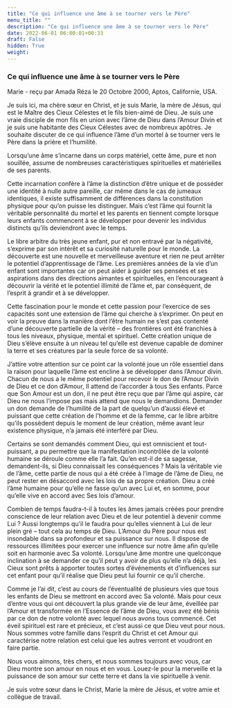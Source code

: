 ```yaml
---
title: "Ce qui influence une âme à se tourner vers le Père"
menu_title: ""
description: "Ce qui influence une âme à se tourner vers le Père"
date: 2022-06-01 06:00:01+00:33
draft: False
hidden: True
weight:
---
```

### Ce qui influence une âme à se tourner vers le Père

Marie - reçu par Amada Réza le 20 Octobre 2000, Aptos, Californie, USA.

Je suis ici, ma chère sœur en Christ, et je suis Marie, la mère de Jésus, qui est le Maître des Cieux Célestes et le fils bien-aimé de Dieu. Je suis une vraie disciple de mon fils en union avec l’âme de Dieu dans l’Amour Divin et je suis une habitante des Cieux Célestes avec de nombreux apôtres. Je souhaite discuter de ce qui influence l’âme d’un mortel à se tourner vers le Père dans la prière et l’humilité.

Lorsqu’une âme s’incarne dans un corps matériel, cette âme, pure et non souillée, assume de nombreuses caractéristiques spirituelles et matérielles de ses parents.

Cette incarnation confère à l’âme la distinction d’être unique et de posséder une identité à nulle autre pareille, car même dans le cas de jumeaux identiques, il existe suffisamment de différences dans la constitution physique pour qu’on puisse les distinguer. Mais c’est l’âme qui fournit la véritable personnalité du mortel et les parents en tiennent compte lorsque leurs enfants commencent à se développer pour devenir les individus distincts qu’ils deviendront avec le temps.

Le libre arbitre du très jeune enfant, pur et non entravé par la négativité, s’exprime par son intérêt et sa curiosité naturelle pour le monde. La découverte est une nouvelle et merveilleuse aventure et rien ne peut arrêter le potentiel d’apprentissage de l’âme. Les premières années de la vie d’un enfant sont importantes car on peut aider à guider ses pensées et ses aspirations dans des directions aimantes et spirituelles, en l’encourageant à découvrir la vérité et le potentiel illimité de l’âme et, par conséquent, de l’esprit à grandir et à se développer.

Cette fascination pour le monde et cette passion pour l’exercice de ses capacités sont une extension de l’âme qui cherche à s’exprimer. On peut en voir la preuve dans la manière dont l’être humain ne s’est pas contenté d’une découverte partielle de la vérité – des frontières ont été franchies à tous les niveaux, physique, mental et spirituel. Cette création unique de Dieu s’élève ensuite à un niveau tel qu’elle est devenue capable de dominer la terre et ses créatures par la seule force de sa volonté.

J’attire votre attention sur ce point car la volonté joue un rôle essentiel dans la raison pour laquelle l’âme est encline à se développer dans l’Amour divin. Chacun de nous a le même potentiel pour recevoir le don de l’Amour Divin de Dieu et ce don d’Amour, Il attend de l’accorder à tous Ses enfants. Parce que Son Amour est un don, il ne peut être reçu que par l’âme qui aspire, car Dieu ne nous l’impose pas mais attend que nous le demandions. Demander un don demande de l’humilité de la part de quelqu’un d’aussi élevé et puissant que cette création de l’homme et de la femme, car le libre arbitre qu’ils possèdent depuis le moment de leur création, même avant leur existence physique, n’a jamais été interféré par Dieu.

Certains se sont demandés comment Dieu, qui est omniscient et tout-puissant, a pu permettre que la manifestation incontrôlée de la volonté humaine se déroule comme elle l’a fait. Qu’en est-il de sa sagesse, demandent-ils, si Dieu connaissait les conséquences ? Mais la véritable vie de l’âme, cette partie de nous qui a été créée à l’image de l’âme de Dieu, ne peut rester en désaccord avec les lois de sa propre création. Dieu a créé l’âme humaine pour qu’elle ne fasse qu’un avec Lui et, en somme, pour qu’elle vive en accord avec Ses lois d’amour.

Combien de temps faudra-t-il à toutes les âmes jamais créées pour prendre conscience de leur relation avec Dieu et de leur potentiel à devenir comme Lui ? Aussi longtemps qu’il le faudra pour qu’elles viennent à Lui de leur plein gré – tout cela au temps de Dieu. L’Amour du Père pour nous est insondable dans sa profondeur et sa puissance sur nous. Il dispose de ressources illimitées pour exercer une influence sur notre âme afin qu’elle soit en harmonie avec Sa volonté. Lorsqu’une âme montre une quelconque inclination à se demander ce qu’il peut y avoir de plus qu’elle n’a déjà, les Cieux sont prêts à apporter toutes sortes d’événements et d’influences sur cet enfant pour qu’il réalise que Dieu peut lui fournir ce qu’il cherche.

Comme je l’ai dit, c’est au cours de l’éventualité de plusieurs vies que tous les enfants de Dieu se mettront en accord avec Sa volonté. Mais pour ceux d’entre vous qui ont découvert la plus grande vie de leur âme, éveillée par l’Amour et transformée en l’Essence de l’âme de Dieu, vous avez été bénis par ce don de notre volonté avec lequel nous avons tous commencé. Cet éveil spirituel est rare et précieux, et c’est aussi ce que Dieu veut pour nous. Nous sommes votre famille dans l’esprit du Christ et cet Amour qui caractérise notre relation est celui que les autres verront et voudront en faire partie.

Nous vous aimons, très chers, et nous sommes toujours avec vous, car Dieu montre son amour en nous et en vous. Louez-le pour la merveille et la puissance de son amour sur cette terre et dans la vie spirituelle à venir.

Je suis votre sœur dans le Christ, Marie la mère de Jésus, et votre amie et collègue de travail.
